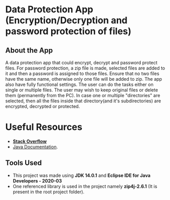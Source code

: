 # Data Protection App (Encryption/Decryption and password protection of files)

## About the App
A data protection app that could encrypt, decrypt and password protect files. 
For password protection, a zip file is made, selected files are added to it and then a password is assigned to those files. 
Ensure that no two files have the same name, otherwise only one file will be added to zip.
The app also have fully functional settings. The user can do the tasks either on single or multiple files. The user may wish to keep original files or delete them
(permanently from the PC).
In case one or multiple "directories" are selected, then all the files inside that directory(and it's subdirectories) are encrypted, decrypted or protected.

# Useful Resources
- [**Stack Overflow**](https://stackoverflow.com/) 
- [Java Documentation](https://docs.oracle.com/en/java/javase/16/docs/api/index.html).

## Tools Used
- This project was made using **JDK 14.0.1** and **Eclipse IDE 
for Java Developers - 2020-03** 
- One referenced library is used in the project namely **zip4j-2.6.1** (It is present in the root project folder).

